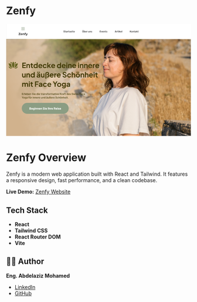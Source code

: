 # Zenfy

![Thumbnail](./public/thumbnail.png)

# Zenfy Overview

Zenfy is a modern web application built with React and Tailwind. It features a responsive design, fast performance, and a clean codebase.

**Live Demo:** [Zenfy Website](https://zenfy-website.vercel.app/)

## Tech Stack

- **React**
- **Tailwind CSS**
- **React Router DOM**
- **Vite**

## 👨‍💻 Author

**Eng. Abdelaziz Mohamed**

- [LinkedIn](https://www.linkedin.com/in/abdelaziz)
- [GitHub](https://github.com/Abdelaziz-Mohammed)
